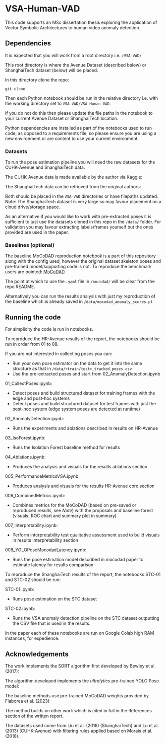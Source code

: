 # VSA-Human-VAD

This code supports an MSc dissertation thesis exploring the application of Vector Symbolic Architectures to human video anomaly detection.

## Dependencies

It is expected that you will work from a root directory i.e. `/VSA-VAD/`

This root directory is where the Avenue Dataset (described below) or ShanghaiTech dataset (below) will be placed.

In this directory clone the repo:

```
git clone 
```

Then each Python notebook should be run in the relative directory i.e. with the working directory set to `VSA-VAD/VSA-Human-VAD`.

If you do not do this then please update the file paths in the notebook to your current Avenue Dataset or ShanghaiTech location.

Python dependencies are installed as part of the notebooks used to run code, as opposed to a requirements file, so please ensure you are using a new environment or are content to use your current environment.

### Datasets

To run the pose estimation pipeline you will need the raw datasets for the CUHK-Avenue and ShanghaiTech data.

The CUHK-Avenue data is made available by the author via Kaggle: 

The ShanghaiTech data can be retrieved from the original authors: 

Both should be placed in the `VSA-VAD` directories or have filepaths updated. Note: The ShanghaiTech dataset is very large so may favour placement on a cloud drive/storage space.

As an alternative if you would like to work with pre-extracted poses it is sufficient to just use the datasets cloned in this repo in the `/data/` folder. For validation you may favour extracting labels/frames yourself but the ones provided are used in the paper.

### Baselines (optional)

The baseline MoCoDAD reproduction notebook is a part of this repository along with the config used, however the original dataset skeleton poses and pre-trained model/supporting code is not. To reproduce the benchmark users are pointed: [MoCoDAD](https://github.com/aleflabo/MoCoDAD)

The point at which to use the `.yaml` file in `/mocodad/` will be clear from the repo README.

Alternatively you can run the results analysis with just my reproduction of the baseline which is already saved in `/data/mocodad_anomaly_scores.pt`

## Running the code

For simplicity the code is run in notebooks. 

To reproduce the HR-Avenue results of the report, the notebooks should be run in order from 01 to 08.

If you are not interested in collecting poses you can:
* Run your own pose estimator on the data to get it into the same structure as that in `/data/<train/test>_tracked_poses.csv`
* Use the pre-extracted poses and start from 02_AnomalyDetection.ipynb

01_CollectPoses.ipynb: 
* Detect poses and build structured dataset for training frames with the edge and post-hoc systems
* Detect poses and build structured dataset for test frames with just the post-hoc system (edge system poses are detected at runtime)

02_AnomalyDetection.ipynb:
* Runs the experiments and ablations described in results on HR-Avenue

03_IsoForest.ipynb:
* Runs the Isolation Forest baseline method for results

04_Ablations.ipynb:
* Produces the analysis and visuals for the results ablations section

005_PerformanceMetricsVSA.ipynb:
* Produces analysis and visuals for the results HR-Avenue core section

006_CombinedMetrics.ipynb:
* Combines metrics for the MoCoDAD (based on pre-saved or reproduced results, see *Note*) with the proposals and baseline forest (visuals: ROC chart and summary plot in summary)

007_Interpretability.ipynb:
* Perform interpretability test qualitative assessment used to build visuals in results Interpretability section

008_YOLOPoseMocodadLatency.ipynb:
* Runs the pose estimation model described in mocodad paper to estimate latency for results comparison

To reproduce the ShanghaiTech results of the report, the notebooks STC-01 and STC-02 should be run:

STC-01.ipynb:
* Runs pose estimation on the STC dataset

STC-02.ipynb:
* Runs the VSA anomaly detection pipeline on the STC dataset outputting the CSV file that is used in the results.

In the paper each of these notebooks are run on Google Colab high RAM instances, for expedience.

## Acknowledgements

The work implements the SORT algorithm first developed by Bewley et al. (2017): 

The algorithm developed implements the _ultralytics_ pre-trained YOLO Pose model: 

The baseline methods use pre-trained MoCoDAD weights provided by Flaborea et al. (2023): 

The method builds on other work which is cited in full in the References section of the written report.

The datasets used come from Liu et al. (2018) (ShanghaiTech) and Lu et al. (2013) (CUHK-Avenue) with filtering rules applied based on Morais et al. (2018). 

